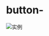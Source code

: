 # button-
![实例](file:///Users/a1/Desktop/%E5%B1%8F%E5%B9%95%E5%BF%AB%E7%85%A7%202016-07-15%20%E4%B8%8A%E5%8D%8811.46.07.png)
